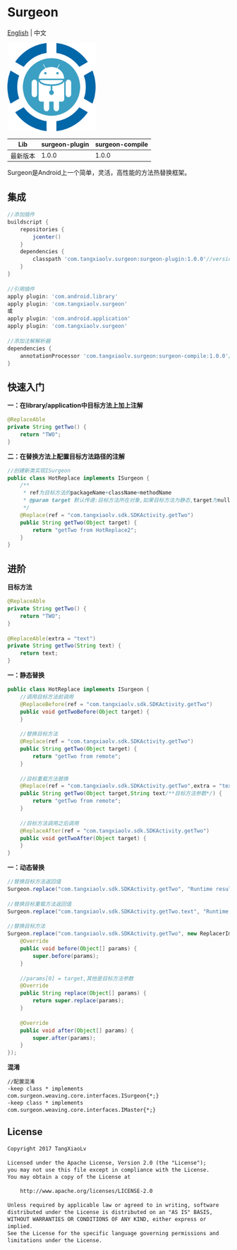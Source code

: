 # Surgeon
[English](https://github.com/TangXiaoLv/Surgeon/blob/master/README.md) | 中文

<img src="img/1.png" width = "200" height = "200"/>

|Lib|surgeon-plugin|surgeon-compile|
|:---:|:---|:---|
|最新版本|1.0.0|1.0.0|

Surgeon是Android上一个简单，灵活，高性能的方法热替换框架。

集成
---
```gradle
//添加插件
buildscript {
    repositories {
        jcenter()
    }
    dependencies {
        classpath 'com.tangxiaolv.surgeon:surgeon-plugin:1.0.0'//version参照上表
    }
}

//引用插件
apply plugin: 'com.android.library'
apply plugin: 'com.tangxiaolv.surgeon'
或
apply plugin: 'com.android.application'
apply plugin: 'com.tangxiaolv.surgeon'

//添加注解解析器
dependencies {
    annotationProcessor 'com.tangxiaolv.surgeon:surgeon-compile:1.0.0'//version参照上表
}
```

快速入门
---
**一：在library/application中目标方法上加上注解**
```java
@ReplaceAble
private String getTwo() {
    return "TWO";
}
```

**二：在替换方法上配置目标方法路径的注解**
```java
//创建新类实现ISurgeon
public class HotReplace implements ISurgeon {
    /**
     * ref为目标方法的packageName+className+methodName
     * @param target 默认传递:目标方法所在对象,如果目标方法为静态,target为null
     */
    @Replace(ref = "com.tangxiaolv.sdk.SDKActivity.getTwo")
    public String getTwo(Object target) {
        return "getTwo from HotReplace2";
    }
}
```

进阶
---
**目标方法**
```java
@ReplaceAble
private String getTwo() {
    return "TWO";
}

@ReplaceAble(extra = "text")
private String getTwo(String text) {
    return text;
}
```

**一：静态替换**
```java
public class HotReplace implements ISurgeon {
    //调用目标方法前调用
    @ReplaceBefore(ref = "com.tangxiaolv.sdk.SDKActivity.getTwo")
    public void getTwoBefore(Object target) {
    }
    
    //替换目标方法
    @Replace(ref = "com.tangxiaolv.sdk.SDKActivity.getTwo")
    public String getTwo(Object target) {
        return "getTwo from remote";
    }
    
    //目标重载方法替换
    @Replace(ref = "com.tangxiaolv.sdk.SDKActivity.getTwo",extra = "text")
    public String getTwo(Object target,String text/**目标方法参数*/) {
        return "getTwo from remote";
    }
    
    //目标方法调用之后调用
    @ReplaceAfter(ref = "com.tangxiaolv.sdk.SDKActivity.getTwo")
    public void getTwoAfter(Object target) {
    }
}
```

**一：动态替换**
```java
//替换目标方法返回值
Surgeon.replace("com.tangxiaolv.sdk.SDKActivity.getTwo", "Runtime result");

//替换目标重载方法返回值
Surgeon.replace("com.tangxiaolv.sdk.SDKActivity.getTwo.text", "Runtime result");

//替换目标方法
Surgeon.replace("com.tangxiaolv.sdk.SDKActivity.getTwo", new ReplacerImpl<String>(){
    @Override
    public void before(Object[] params) {
        super.before(params);
    }

    //params[0] = target,其他是目标方法参数
    @Override
    public String replace(Object[] params) {
        return super.replace(params);
    }

    @Override
    public void after(Object[] params) {
        super.after(params);
    }
});
```

**混淆**
```
//配置混淆
-keep class * implements com.surgeon.weaving.core.interfaces.ISurgeon{*;}
-keep class * implements com.surgeon.weaving.core.interfaces.IMaster{*;}
```

License
---
    Copyright 2017 TangXiaoLv
    
    Licensed under the Apache License, Version 2.0 (the "License");
    you may not use this file except in compliance with the License.
    You may obtain a copy of the License at
    
        http://www.apache.org/licenses/LICENSE-2.0
    
    Unless required by applicable law or agreed to in writing, software
    distributed under the License is distributed on an "AS IS" BASIS,
    WITHOUT WARRANTIES OR CONDITIONS OF ANY KIND, either express or implied.
    See the License for the specific language governing permissions and
    limitations under the License.
